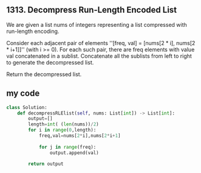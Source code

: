 ## 1313. Decompress Run-Length Encoded List

We are given a list nums of integers representing a list compressed with run-length encoding.

Consider each adjacent pair of elements ''[freq, val] = [nums[2 * i], nums[2 * i+1]]'' (with i >= 0).  For each such pair, there are freq elements with value val concatenated in a sublist. Concatenate all the sublists from left to right to generate the decompressed list.

Return the decompressed list.





## my code
```python
class Solution:
    def decompressRLElist(self, nums: List[int]) -> List[int]:
        output=[]
        length=int( (len(nums))/2)
        for i in range(0,length):
            freq,val=nums[2*i],nums[2*i+1]
            
            for j in range(freq):
                output.append(val)

        return output
```        
